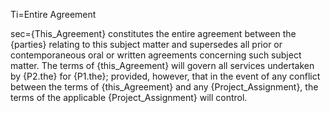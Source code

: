 Ti=Entire Agreement

sec={This_Agreement} constitutes the entire agreement between the {parties} relating to this subject matter and supersedes all prior or contemporaneous oral or written agreements concerning such subject matter.  The terms of {this_Agreement} will govern all services undertaken by {P2.the} for {P1.the}; provided, however, that in the event of any conflict between the terms of {this_Agreement} and any {Project_Assignment}, the terms of the applicable {Project_Assignment} will control.
